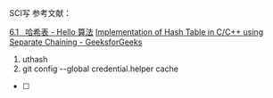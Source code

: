 SCI写
参考文献：

>
[6.1   哈希表 - Hello 算法](https://www.hello-algo.com/chapter_hashing/hash_map/)
[Implementation of Hash Table in C/C++ using Separate Chaining - GeeksforGeeks](https://www.geeksforgeeks.org/implementation-of-hash-table-in-c-using-separate-chaining/#)


1. uthash
2. git config --global credential.helper cache

 - [ ] 